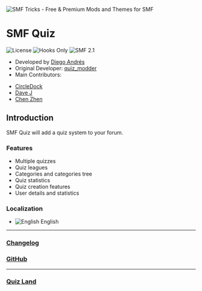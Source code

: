 ![SMF Tricks - Free & Premium Mods and Themes for SMF](https://smftricks.com/logos/logo.png)

# SMF Quiz
![License](https://img.shields.io/badge/License-GPL%203.0-248049) ![Hooks Only](https://img.shields.io/badge/Hooks%20Only-Yes-6041a3) ![SMF 2.1](https://img.shields.io/badge/SMF-2.1-3f73a0)

* Developed by [Diego Andrés](https://github.com/DiegoAndresCortes)
* Original Developer: [quiz_modder](https://www.simplemachines.org/community/index.php?action=profile;u=172483)
* Main Contributors: 
- [CircleDock](https://simplemachines.org/community/index.php?action=profile;u=311710)
- [Dave J](https://simplemachines.org/community/index.php?action=profile;u=277473)
- [Chen Zhen](https://github.com/Underdog-01)

## Introduction
SMF Quiz will add a quiz system to your forum.

### Features
- Multiple quizzes
- Quiz leagues
- Categories and categories tree
- Quiz statistics
- Quiz creation features
- User details and statistics

### Localization
- ![English](https://www.simplemachines.org/site_images/lang/english.gif) English
---
### [Changelog](https://github.com/SMFTricks/SMF-Quiz/blob/main/CHANGELOG.md)
### [GitHub](https://github.com/SMFTricks/SMF-Quiz)
---
### [Quiz Land](https://www.quizland.co.uk/)